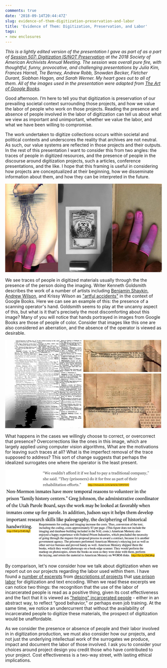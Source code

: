 ```yaml
---
comments: true
date: '2018-09-14T20:44:47Z'
slug: evidence-of-them-digitization-preservation-and-labor
title: 'Evidence of Them: Digitization, Preservation, and Labor'
tags:
- new enclosures
---
```


*This is a lightly edited version of the presentation I gave as part of as a part of [Session 507: Digitization IS/NOT Preservation](https://archives2018.sched.com/event/ESmV/507-pop-up-digitization-isnot-preservation-room-change) at the 2018 Society of American Archivists Annual Meeting. The session was overall pure fire, with thoughtful, funny, provocative, and challenging presentations by Julia Kim, Frances Harrell, Tre Berney, Andrew Robb, Snowden Becker, Fletcher Durant, Siobhan Hagan, and Sarah Werner. My heart goes out to all of them. All of the images used in the presentation were adapted from [The Art of Google Books](https://theartofgooglebooks.tumblr.com).*

<!--more-->

Good afternoon. I’m here to tell you that digitization is preservation of our prevailing societal context surrounding those projects, and how we value the labor of people who work on those projects. Reading the presence and absence of people involved in the labor of digitization can tell us about what we view as important and unimportant, whether we value the labor, and what we have been willing to compromise.

The work undertaken to digitize collections occurs within societal and political contexts and underscores the reality that archives are not neutral. As such, our value systems are reflected in those projects and their outputs. In the rest of this presentation I want to consider this from two angles: the traces of people in digitized resources, and the presence of people in the discourse around digitization projects, such a articles, conference presentations, and the like. I hope that this framing is useful in considering how projects are conceptualized at their beginning, how we disseminate information about them, and how they can be interpreted in the future.

![An image from Google Books containing hands of people of color.](/images/2018-digitization1.jpg)

We see traces of people in digitized materials usually through the the presence of the person doing the imaging. Writer Kenneth Goldsmith describes the work of a number of artists including [Benjamin Shaykin](https://benjaminshaykin.com/Special-Collection), [Andrew Wilson](http://www.andrewnormanwilson.com/ScanOps.html), and Krissy Wilson as ["artful accidents"](https://www.newyorker.com/books/page-turner/the-artful-accidents-of-google-books) in the context of Google Books. Here we can see an example of this: the presence of a scanning operator's hand. Goldsmith seems to play at the uncanny aspect of this, but what is it that's precisely the most discomforting about this image? Many of you will notice that hands portrayed in images from Google Books are those of people of color. Consider that images like this one are also considered an aberration, and the absence of the operator is viewed as desirable.

![Autocorrected images from Google Books, intended to "hide" the presence of hands](/images/2018-digitization2.jpg)

What happens in the cases we willingly choose to correct, or overcorrect that presence? Overcorrections like the ones in this image, which are largely applied using computer vision algorithms, What are the motivations for leaving such traces at all? What is the imperfect removal of the trace supposed to address? This sort of change suggests that perhaps the idealized surrogates one where the operator is the least present.

![A set of quotations relating to the use of prison labor in digitization. Links to the articles quoted appear in the following paragraph.](/images/2018-digitization3.jpg)

By comparison, let's now consider how we talk about digitization when we report out on our projects regarding the labor used within them. I have found a [number of excerpts](http://newsok.com/article/3919704/) from [descriptions of projects](https://www.motherjones.com/politics/2015/08/mormon-church-prison-geneology-family-search/) that [use prison labor](http://cool.conservation-us.org/byorg/lc/etextw/sess4.html) for digitization and text encoding. When we read these excerpts we can notice two things: the recognition that the use of the labor of incarcerated people is read as a positive thing, given its cost effectiveness and the fact that it is viewed as ["helping" incarcerated people](http://newsok.com/article/3919704/) - either in an abstract way, to reflect “good behavior,” or perhaps even job training. At the same time, we notice an undercurrent that without the availability of incarcerated people to digitize these materials, the prospect of digitization would be unaffordable.

As we consider the presence or absence of people and their labor involved in in digitization production, we must also consider how our projects, and not just the underlying intellectual work of the surrogates we produce, impact and document the labor of those involved. I ask you to consider your choices around project design you credit those who have contributed to your project. Cost effectiveness is a two-way street, with lasting ethical implications.
